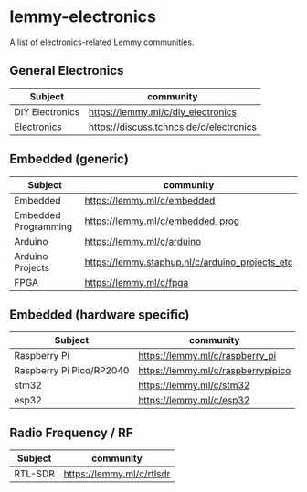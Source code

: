 # lemmy-electronics

A list of electronics-related Lemmy communities.

## General Electronics

| Subject      | community |
| ------------ | --------- |
|DIY Electronics | https://lemmy.ml/c/diy_electronics |
|Electronics | https://discuss.tchncs.de/c/electronics |

## Embedded (generic)

| Subject      | community |
| ------------ | --------- |
| Embedded | https://lemmy.ml/c/embedded |
| Embedded Programming | https://lemmy.ml/c/embedded_prog |
| Arduino | https://lemmy.ml/c/arduino |
| Arduino Projects | https://lemmy.staphup.nl/c/arduino_projects_etc |
| FPGA | https://lemmy.ml/c/fpga |

## Embedded (hardware specific)

| Subject      | community |
| ------------ | --------- |
|Raspberry Pi | https://lemmy.ml/c/raspberry_pi |
|Raspberry Pi Pico/RP2040 | https://lemmy.ml/c/raspberrypipico |
|stm32 | https://lemmy.ml/c/stm32 |
|esp32 | https://lemmy.ml/c/esp32 |

## Radio Frequency / RF

| Subject      | community |
| ------------ | --------- |
| RTL-SDR | https://lemmy.ml/c/rtlsdr |
